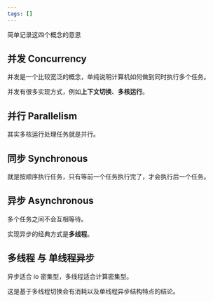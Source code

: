```yaml
---
tags: []
---
```

简单记录这四个概念的意思

## 并发 Concurrency
并发是一个比较宽泛的概念，单纯说明计算机如何做到同时执行多个任务。

并发有很多实现方式，例如**上下文切换**、**多核运行**。

## 并行 Parallelism
其实多核运行处理任务就是并行。

## 同步 Synchronous
就是按顺序执行任务，只有等前一个任务执行完了，才会执行后一个任务。

## 异步 Asynchronous
多个任务之间不会互相等待。

实现异步的经典方式是**多线程**。

## 多线程 与 单线程异步
异步适合 io 密集型，多线程适合计算密集型。

这是基于多线程切换会有消耗以及单线程异步结构特点的结论。